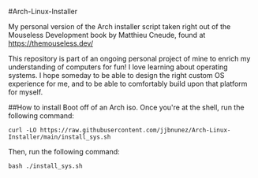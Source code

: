 #Arch-Linux-Installer

My personal version of the Arch installer script taken right out of the Mouseless Development book by Matthieu Cneude, found at https://themouseless.dev/

This repository is part of an ongoing personal project of mine to enrich my understanding of computers for fun! I love learning about operating systems. I hope someday to be able to design the right custom OS experience for me, and to be able to comfortably build upon that platform for myself.

##How to install
Boot off of an Arch iso. Once you're at the shell, run the following command:

`curl -LO https://raw.githubusercontent.com/jjbnunez/Arch-Linux-Installer/main/install_sys.sh`

Then, run the following command:

`bash ./install_sys.sh`
